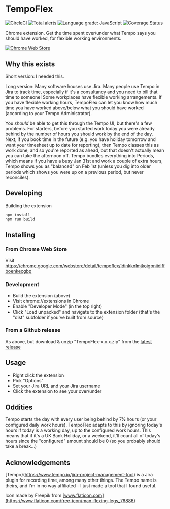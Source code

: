 # TempoFlex

[![CircleCI](https://circleci.com/gh/Fishbowler/tempoflex-chrome-extension.svg?style=svg)](https://circleci.com/gh/Fishbowler/tempoflex-chrome-extension)
[![Total alerts](https://img.shields.io/lgtm/alerts/g/Fishbowler/tempoflex-chrome-extension.svg?logo=lgtm&logoWidth=18)](https://lgtm.com/projects/g/Fishbowler/tempoflex-chrome-extension/alerts/)
[![Language grade: JavaScript](https://img.shields.io/lgtm/grade/javascript/g/Fishbowler/tempoflex-chrome-extension.svg?logo=lgtm&logoWidth=18)](https://lgtm.com/projects/g/Fishbowler/tempoflex-chrome-extension/context:javascript)
[![Coverage Status](https://coveralls.io/repos/github/Fishbowler/tempoflex-chrome-extension/badge.svg?branch=master)](https://coveralls.io/github/Fishbowler/tempoflex-chrome-extension?branch=master)

Chrome extension. Get the time spent over/under what Tempo says you should have worked, for flexible working environments.

[![Chrome Web Store](https://img.shields.io/chrome-web-store/v/ldinkknlmjkoigpniidlffboenkecgbp)](https://chrome.google.com/webstore/detail/tempoflex/ldinkknlmjkoigpniidlffboenkecgbp)

## Why this exists

Short version: I needed this.

Long version: Many software houses use Jira. Many people use Tempo in Jira to track time, especially if it's a consultancy and you need to bill that time to someone! Some workplaces have flexible working arrangements. If you have flexible working hours, TempoFlex can let you know how much time you have worked above/below what you should have worked (according to your Tempo Administrator).

You _should_ be able to get this through the Tempo UI, but there's a few problems. For starters, before you started work today you were already behind by the number of hours you should work by the end of the day. Next, if you book time in the future (e.g. you have holiday tomorrow and want your timesheet up to date for reporting), then Tempo classes this as work done, and so you're reported as ahead, but that doesn't actually mean you can take the afternoon off. Tempo bundles everything into Periods, which means if you have a busy Jan 31st and work a couple of extra hours, Tempo shows you as "balanced" on Feb 1st (unless you dig into older periods which shows you were up on a previous period, but never reconciles).

## Developing

Building the extension
```
npm install
npm run build
```

## Installing

### From Chrome Web Store

Visit https://chrome.google.com/webstore/detail/tempoflex/ldinkknlmjkoigpniidlffboenkecgbp

### Development

* Build the extension (above)
* Visit chrome://extensions in Chrome
* Enable "Developer Mode" (in the top right)
* Click "Load unpacked" and navigate to the extension folder (that's the "dist" subfolder if you've built from source)

### From a Github release

As above, but download & unzip "TempoFlex-x.x.x.zip" from the [latest release](https://github.com/Fishbowler/tempoflex-chrome-extension/releases/latest)

## Usage

* Right click the extension
* Pick "Options"
* Set your Jira URL and your Jira username
* Click the extension to see your over/under

## Oddities

Tempo starts the day with every user being behind by 7½ hours (or your configured daily work hours). TempoFlex adapts to this by ignoring today's hours if today is a working day, up to the configured work hours. This means that if it's a UK Bank Holiday, or a weekend, it'll count all of today's hours since the "configured" amount should be 0 (so you probably should take a break...)
 
## Acknowledgements

[Tempo}(https://www.tempo.io/jira-project-management-tool) is a Jira plugin for recording time, among many other things. The Tempo name is theirs, and I'm in no way affiliated - I just made a tool that I found useful.

Icon made by Freepik from [www.flaticon.com](https://www.flaticon.com/free-icon/man-flexing-legs_76886)
